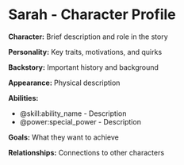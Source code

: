 # Sarah - Character Profile

**Character:** Brief description and role in the story

**Personality:** Key traits, motivations, and quirks

**Backstory:** Important history and background

**Appearance:** Physical description

**Abilities:**
- @skill:ability_name - Description
- @power:special_power - Description

**Goals:** What they want to achieve

**Relationships:** Connections to other characters
